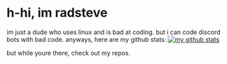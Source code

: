 # h-hi, im radsteve
im just a dude who uses linux and is bad at coding. but i can code discord bots with bad code. anyways, here are my github stats:
[![my github stats](https://github-readme-stats.vercel.app/api?username=radstevee)](https://github.com/radstevee/)

but while youre there, check out my repos.

